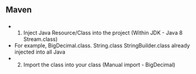 ## Maven

###
- 1. Inject Java Resource/Class into the project (Within JDK - Java 8 Stream.class) 
- For example, BigDecimal.class. String.class StringBuilder.class already injected into all Java
- 2. Import the class into your class (Manual import - BigDecimal)